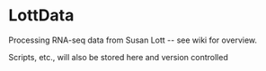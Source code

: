 LottData
========

Processing RNA-seq data from Susan Lott -- see wiki for overview.

Scripts, etc., will also be stored here and version controlled
